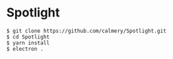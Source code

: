 # Spotlight

```
$ git clone https://github.com/calmery/Spotlight.git
$ cd Spotlight
$ yarn install
$ electron .
```
